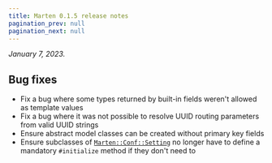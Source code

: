 ```yaml
---
title: Marten 0.1.5 release notes
pagination_prev: null
pagination_next: null
---
```


_January 7, 2023._

## Bug fixes

* Fix a bug where some types returned by built-in fields weren't allowed as template values
* Fix a bug where it was not possible to resolve UUID routing parameters from valid UUID strings
* Ensure abstract model classes can be created without primary key fields
* Ensure subclasses of [`Marten::Conf::Setting`](pathname:///api/0.2/Marten/Conf/Settings.html) no longer have to define a mandatory `#initialize` method if they don't need to
